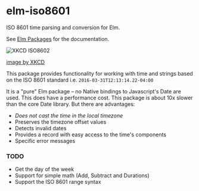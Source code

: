 # elm-iso8601

ISO 8601 time parsing and conversion for Elm.

See [Elm Packages](http://package.elm-lang.org/packages/jweir/elm-iso8601/latest) for the documentation.

![XKCD ISO8602](http://imgs.xkcd.com/comics/iso_8601.png)

[image by XKCD](http://xkcd.com/1179/)

This package provides functionality for working with time and strings based
on the ISO 8601 standard i.e. `2016-03-31T12:13:14.22-04:00`

It is a "pure" Elm package – no Native bindings to Javascript's Date are used.
This does have a performance cost. This package is about 10x slower than the
core Date library. But there are advantages:

* _Does not cast the time in the local timezone_
* Preserves the timezone offset values
* Detects invalid dates
* Provides a record with easy access to the time's components
* Specific error messages

### TODO
* Get the day of the week
* Support for simple math (Add, Subtract and Durations)
* Support the ISO 8601 range syntax

